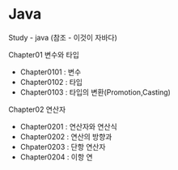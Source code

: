 # Java
Study - java (참조 - 이것이 자바다)

Chapter01 변수와 타입
  - Chapter0101 : 변수
  - Chapter0102 : 타입
  - Chapter0103 : 타입의 변환(Promotion,Casting)

Chapter02 연산자
  - Chapter0201 : 연산자와 연산식
  - Chapter0202 : 연산의 방향과 
  - Chpater0203 : 단항 연산자
  - Chapter0204 : 이항 연
